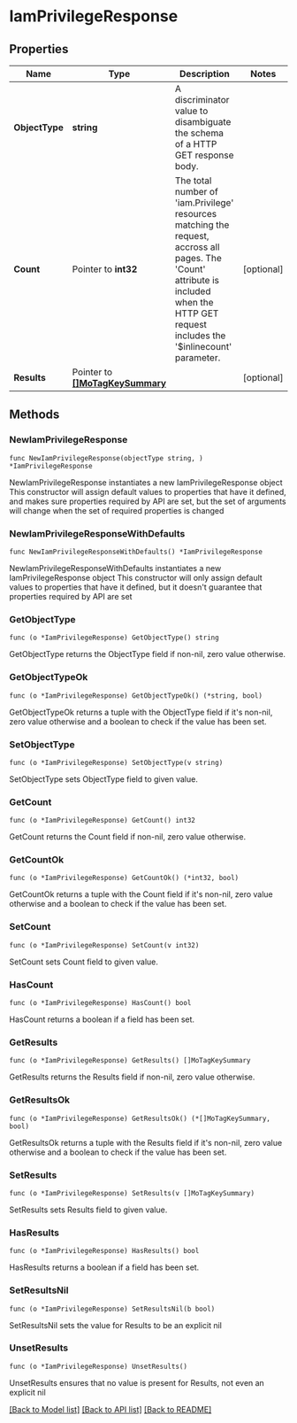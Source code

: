# IamPrivilegeResponse

## Properties

Name | Type | Description | Notes
------------ | ------------- | ------------- | -------------
**ObjectType** | **string** | A discriminator value to disambiguate the schema of a HTTP GET response body. | 
**Count** | Pointer to **int32** | The total number of &#39;iam.Privilege&#39; resources matching the request, accross all pages. The &#39;Count&#39; attribute is included when the HTTP GET request includes the &#39;$inlinecount&#39; parameter. | [optional] 
**Results** | Pointer to [**[]MoTagKeySummary**](MoTagKeySummary.md) |  | [optional] 

## Methods

### NewIamPrivilegeResponse

`func NewIamPrivilegeResponse(objectType string, ) *IamPrivilegeResponse`

NewIamPrivilegeResponse instantiates a new IamPrivilegeResponse object
This constructor will assign default values to properties that have it defined,
and makes sure properties required by API are set, but the set of arguments
will change when the set of required properties is changed

### NewIamPrivilegeResponseWithDefaults

`func NewIamPrivilegeResponseWithDefaults() *IamPrivilegeResponse`

NewIamPrivilegeResponseWithDefaults instantiates a new IamPrivilegeResponse object
This constructor will only assign default values to properties that have it defined,
but it doesn't guarantee that properties required by API are set

### GetObjectType

`func (o *IamPrivilegeResponse) GetObjectType() string`

GetObjectType returns the ObjectType field if non-nil, zero value otherwise.

### GetObjectTypeOk

`func (o *IamPrivilegeResponse) GetObjectTypeOk() (*string, bool)`

GetObjectTypeOk returns a tuple with the ObjectType field if it's non-nil, zero value otherwise
and a boolean to check if the value has been set.

### SetObjectType

`func (o *IamPrivilegeResponse) SetObjectType(v string)`

SetObjectType sets ObjectType field to given value.


### GetCount

`func (o *IamPrivilegeResponse) GetCount() int32`

GetCount returns the Count field if non-nil, zero value otherwise.

### GetCountOk

`func (o *IamPrivilegeResponse) GetCountOk() (*int32, bool)`

GetCountOk returns a tuple with the Count field if it's non-nil, zero value otherwise
and a boolean to check if the value has been set.

### SetCount

`func (o *IamPrivilegeResponse) SetCount(v int32)`

SetCount sets Count field to given value.

### HasCount

`func (o *IamPrivilegeResponse) HasCount() bool`

HasCount returns a boolean if a field has been set.

### GetResults

`func (o *IamPrivilegeResponse) GetResults() []MoTagKeySummary`

GetResults returns the Results field if non-nil, zero value otherwise.

### GetResultsOk

`func (o *IamPrivilegeResponse) GetResultsOk() (*[]MoTagKeySummary, bool)`

GetResultsOk returns a tuple with the Results field if it's non-nil, zero value otherwise
and a boolean to check if the value has been set.

### SetResults

`func (o *IamPrivilegeResponse) SetResults(v []MoTagKeySummary)`

SetResults sets Results field to given value.

### HasResults

`func (o *IamPrivilegeResponse) HasResults() bool`

HasResults returns a boolean if a field has been set.

### SetResultsNil

`func (o *IamPrivilegeResponse) SetResultsNil(b bool)`

 SetResultsNil sets the value for Results to be an explicit nil

### UnsetResults
`func (o *IamPrivilegeResponse) UnsetResults()`

UnsetResults ensures that no value is present for Results, not even an explicit nil

[[Back to Model list]](../README.md#documentation-for-models) [[Back to API list]](../README.md#documentation-for-api-endpoints) [[Back to README]](../README.md)


